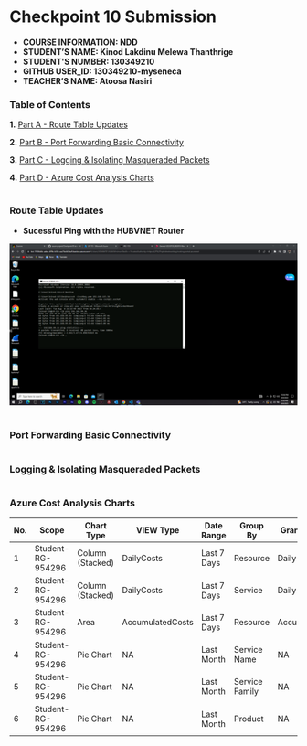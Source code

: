 # Checkpoint 10 Submission

- **COURSE INFORMATION: NDD**
- **STUDENT’S NAME: Kinod Lakdinu Melewa Thanthrige**
- **STUDENT'S NUMBER: 130349210**
- **GITHUB USER_ID: 130349210-myseneca**
- **TEACHER’S NAME: Atoosa Nasiri**

### **Table of Contents**
**1.** [Part A - Route Table Updates](#Route-Table-Updates)

**2.** [Part B - Port Forwarding Basic Connectivity](#Port-Forwarding-Basic-Connectivity)

**3.** [Part C - Logging & Isolating Masqueraded Packets](#Logging-&-Isolating-Masqueraded-Packets)

**4.** [Part D - Azure Cost Analysis Charts](#Azure-Cost-Analysis-Charts)

#
### **Route Table Updates**
- **Sucessful Ping with the HUBVNET Router**

<img src="Images/Ping HUBVNET Router.png" alt="Pinging the HUBVNET Router" title="Pinging the HUBVNET Router">

#
### **Port Forwarding Basic Connectivity**

#
### **Logging & Isolating Masqueraded Packets**

#
### **Azure Cost Analysis Charts**
| No. | Scope | Chart Type | VIEW Type |  Date Range | Group By | Granularity| Example |
|-|-|-|-|-|-|-|-|
|1|Student-RG-954296| Column (Stacked) | DailyCosts | Last 7 Days | Resource | Daily | <img src="Images/CM1.png" alt="Daily Cost Barchart" style="float: left; margin-right: 10px;" /> |
|2|Student-RG-954296| Column (Stacked) | DailyCosts | Last 7 Days | Service | Daily | <img src="./Images/CM2.png" alt="Daily Cost Service-Barchart.jpg" style="float: left; margin-right: 10px;" /> |
|3|Student-RG-954296| Area| AccumulatedCosts | Last 7 Days | Resource | Accumulated | <img src="./Images/CM3.png" alt="Accumulated Resource Barchart" style="float: left; margin-right: 10px;" /> |
|4|Student-RG-954296| Pie Chart | NA | Last Month | Service Name | NA | <img src="./Images/CM4.png" alt="Service Name Piechart" style="float: left; margin-right: 10px;" /> |
|5|Student-RG-954296| Pie Chart | NA | Last Month | Service Family | NA | <img src="./Images/CM5.png" alt="Service Family Piechart" style="float: left; margin-right: 10px;" /> |
|6|Student-RG-954296| Pie Chart | NA | Last Month | Product | NA | <img src="./Images/CM6.png" alt="Product Piechart" style="float: left; margin-right: 10px;" /> |
